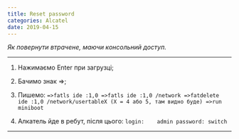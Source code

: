 ```yaml
---
title: Reset password
categories: Alcatel
date: 2019-04-15
---
```


_Як повернути втрачене, маючи консольний доступ._

-----

1. Нажимаємо Enter при загрузці;
2. Бачимо знак =>;
3. Пишемо:
`=>fatls ide :1,0
=>fatls ide :1,0 /network
=>fatdelete ide :1,0 /network/usertableX (X = 4 або 5, там видно буде)
=>run miniboot`

4. Алкатель йде в ребут, після цього:
`login:    admin
password: switch`
-----